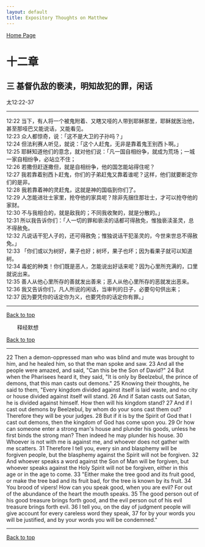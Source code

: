 ```yaml
---
layout: default
title: Expository Thoughts on Matthew
---
```

[ Home Page ]({{site.baseurl}}/index) <br>

<a name="0"></a>
# 十二章 

## 三 基督仇敌的亵渎，明知故犯的罪，闲话

太12:22-37

***

12:22 当下，有人将一个被鬼附着、又瞎又哑的人带到耶稣那里，耶稣就医治他，甚至那哑巴又能说话，又能看见。<br>
12:23 众人都惊奇，说：「这不是大卫的子孙吗？」<br>
12:24 但法利赛人听见，就说：「这个人赶鬼，无非是靠着鬼王别西卜啊。」<br>
12:25 耶稣知道他们的意念，就对他们说：「凡一国自相纷争，就成为荒场；一城一家自相纷争，必站立不住；<br>
12:26 若撒但赶逐撒但，就是自相纷争，他的国怎能站得住呢？<br>
12:27 我若靠着别西卜赶鬼，你们的子弟赶鬼又靠着谁呢？这样，他们就要断定你们的是非。<br>
12:28 我若靠着神的灵赶鬼，这就是神的国临到你们了。<br>
12:29 人怎能进壮士家里，抢夺他的家具呢？除非先捆住那壮士，才可以抢夺他的家财。<br>
12:30 不与我相合的，就是敌我的；不同我收聚的，就是分散的。」<br>
12:31 所以我告诉你们：「人一切的罪和亵渎的话都可得赦免，惟独亵渎圣灵，总不得赦免。<br>
12:32 凡说话干犯人子的，还可得赦免；惟独说话干犯圣灵的，今世来世总不得赦免。」<br>
12:33 「你们或以为树好，果子也好；树坏，果子也坏；因为看果子就可以知道树。<br>
12:34 毒蛇的种类！你们既是恶人，怎能说出好话来呢？因为心里所充满的，口里就说出来。<br>
12:35 善人从他心里所存的善就发出善来；恶人从他心里所存的恶就发出恶来。<br>
12:36 我又告诉你们，凡人所说的闲话，当审判的日子，必要句句供出来；<br>
12:37 因为要凭你的话定你为义，也要凭你的话定你有罪。」<br>

***

[Back to top](#0)

&emsp;&emsp;释经默想

[Back to top](#0)

***

22 Then a demon-oppressed man who was blind and mute was brought to him, and he healed him, so that the man spoke and saw. 23 And all the people were amazed, and said, "Can this be the Son of David?" 24 But when the Pharisees heard it, they said, "It is only by Beelzebul, the prince of demons, that this man casts out demons." 25 Knowing their thoughts, he said to them, "Every kingdom divided against itself is laid waste, and no city or house divided against itself will stand. 26 And if Satan casts out Satan, he is divided against himself. How then will his kingdom stand? 27 And if I cast out demons by Beelzebul, by whom do your sons cast them out? Therefore they will be your judges. 28 But if it is by the Spirit of God that I cast out demons, then the kingdom of God has come upon you. 29 Or how can someone enter a strong man's house and plunder his goods, unless he first binds the strong man? Then indeed he may plunder his house. 30 Whoever is not with me is against me, and whoever does not gather with me scatters. 31 Therefore I tell you, every sin and blasphemy will be forgiven people, but the blasphemy against the Spirit will not be forgiven. 32 And whoever speaks a word against the Son of Man will be forgiven, but whoever speaks against the Holy Spirit will not be forgiven, either in this age or in the age to come. 33 "Either make the tree good and its fruit good, or make the tree bad and its fruit bad, for the tree is known by its fruit. 34 You brood of vipers! How can you speak good, when you are evil? For out of the abundance of the heart the mouth speaks. 35 The good person out of his good treasure brings forth good, and the evil person out of his evil treasure brings forth evil. 36 I tell you, on the day of judgment people will give account for every careless word they speak, 37 for by your words you will be justified, and by your words you will be condemned."

***

[Back to top](#0)
